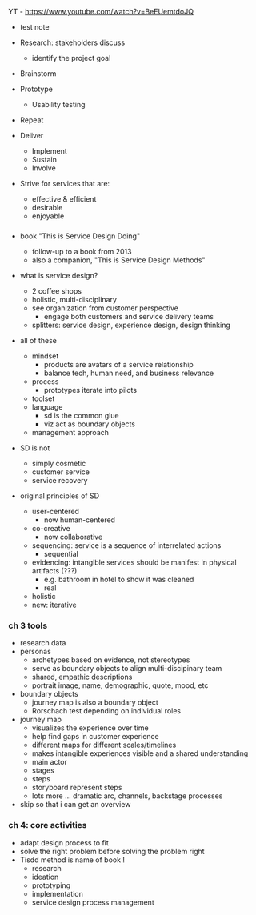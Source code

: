 
YT - https://www.youtube.com/watch?v=BeEUemtdoJQ

* test note

* Research: stakeholders discuss
    * identify the project goal
* Brainstorm
* Prototype
    * Usability testing
* Repeat 
* Deliver
    * Implement
    * Sustain
    * Involve 
* Strive for services that are:
    * effective & efficient
    * desirable
    * enjoyable

###

* book "This is Service Design Doing"
    * follow-up to a book from 2013
    * also a companion, "This is Service Design Methods"

* what is service design?
    * 2 coffee shops
    * holistic, multi-disciplinary 
    * see organization from customer perspective
        * engage both customers and service delivery teams 
    * splitters: service design, experience design, design thinking 
* all of these
    * mindset
        * products are avatars of a service relationship 
        * balance tech, human need, and business relevance
    * process
        * prototypes iterate into pilots
    * toolset
    * language
        * sd is the common glue
        * viz act as boundary objects 
    * management approach 
* SD is not
    * simply cosmetic
    * customer service
    * service recovery 
* original principles of SD
    * user-centered
        * now human-centered
    * co-creative
        * now collaborative
    * sequencing: service is a sequence of interrelated actions 
        * sequential 
    * evidencing: intangible services should be manifest in physical artifacts (???)
        * e.g. bathroom in hotel to show it was cleaned
        * real
    * holistic  
    * new: iterative

### ch 3 tools

* research data
* personas
    * archetypes based on evidence, not stereotypes 
    * serve as boundary objects to align multi-discipinary team 
    * shared, empathic descriptions 
    * portrait image, name, demographic, quote, mood, etc
* boundary objects
    * journey map is also a boundary object
    * Rorschach test depending on individual roles 
* journey map
    * visualizes the experience over time
    * help find gaps in customer experience
    * different maps for different scales/timelines 
    * makes intangible experiences visible and a shared understanding 
    * main actor
    * stages
    * steps
    * storyboard represent steps 
    * lots more ... dramatic arc, channels, backstage processes 
* skip so that i can get an overview

### ch 4: core activities

* adapt design process to fit 
* solve the right problem before solving the problem right 
* Tisdd method is name of book !
    * research
    * ideation
    * prototyping
    * implementation
    * service design process management 












 


